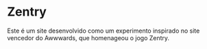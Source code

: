 # Zentry
Este é um site desenvolvido como um experimento inspirado no site vencedor do Awwwards, que homenageou o jogo Zentry.
